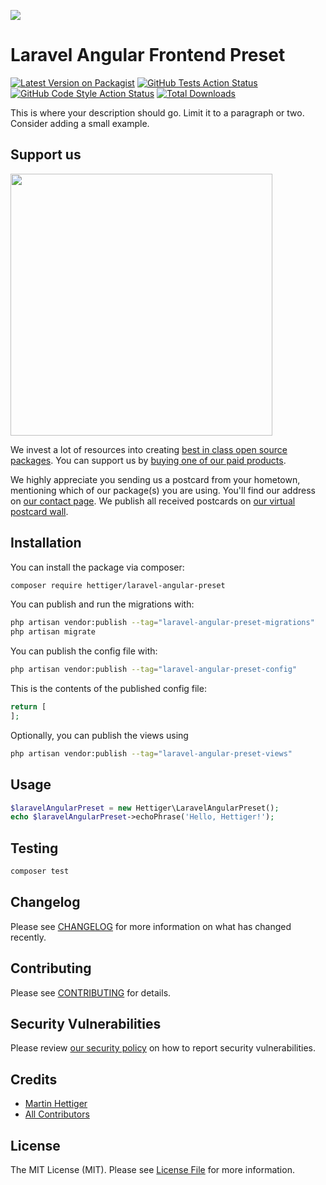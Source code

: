 
[<img src="https://github-ads.s3.eu-central-1.amazonaws.com/support-ukraine.svg?t=1" />](https://supportukrainenow.org)

# Laravel Angular Frontend Preset

[![Latest Version on Packagist](https://img.shields.io/packagist/v/hettiger/laravel-angular-preset.svg?style=flat-square)](https://packagist.org/packages/hettiger/laravel-angular-preset)
[![GitHub Tests Action Status](https://img.shields.io/github/workflow/status/hettiger/laravel-angular-preset/run-tests?label=tests)](https://github.com/hettiger/laravel-angular-preset/actions?query=workflow%3Arun-tests+branch%3Amain)
[![GitHub Code Style Action Status](https://img.shields.io/github/workflow/status/hettiger/laravel-angular-preset/Fix%20PHP%20code%20style%20issues?label=code%20style)](https://github.com/hettiger/laravel-angular-preset/actions?query=workflow%3A"Fix+PHP+code+style+issues"+branch%3Amain)
[![Total Downloads](https://img.shields.io/packagist/dt/hettiger/laravel-angular-preset.svg?style=flat-square)](https://packagist.org/packages/hettiger/laravel-angular-preset)

This is where your description should go. Limit it to a paragraph or two. Consider adding a small example.

## Support us

[<img src="https://github-ads.s3.eu-central-1.amazonaws.com/laravel-angular-preset.jpg?t=1" width="419px" />](https://spatie.be/github-ad-click/laravel-angular-preset)

We invest a lot of resources into creating [best in class open source packages](https://spatie.be/open-source). You can support us by [buying one of our paid products](https://spatie.be/open-source/support-us).

We highly appreciate you sending us a postcard from your hometown, mentioning which of our package(s) you are using. You'll find our address on [our contact page](https://spatie.be/about-us). We publish all received postcards on [our virtual postcard wall](https://spatie.be/open-source/postcards).

## Installation

You can install the package via composer:

```bash
composer require hettiger/laravel-angular-preset
```

You can publish and run the migrations with:

```bash
php artisan vendor:publish --tag="laravel-angular-preset-migrations"
php artisan migrate
```

You can publish the config file with:

```bash
php artisan vendor:publish --tag="laravel-angular-preset-config"
```

This is the contents of the published config file:

```php
return [
];
```

Optionally, you can publish the views using

```bash
php artisan vendor:publish --tag="laravel-angular-preset-views"
```

## Usage

```php
$laravelAngularPreset = new Hettiger\LaravelAngularPreset();
echo $laravelAngularPreset->echoPhrase('Hello, Hettiger!');
```

## Testing

```bash
composer test
```

## Changelog

Please see [CHANGELOG](CHANGELOG.md) for more information on what has changed recently.

## Contributing

Please see [CONTRIBUTING](CONTRIBUTING.md) for details.

## Security Vulnerabilities

Please review [our security policy](../../security/policy) on how to report security vulnerabilities.

## Credits

- [Martin Hettiger](https://github.com/hettiger)
- [All Contributors](../../contributors)

## License

The MIT License (MIT). Please see [License File](LICENSE.md) for more information.
